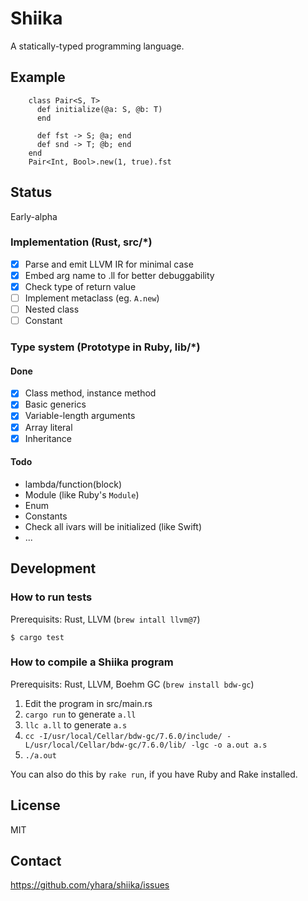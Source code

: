 # Shiika

A statically-typed programming language.

## Example

        class Pair<S, T>
          def initialize(@a: S, @b: T)
          end

          def fst -> S; @a; end
          def snd -> T; @b; end
        end
        Pair<Int, Bool>.new(1, true).fst

## Status

Early-alpha

### Implementation (Rust, src/*)

- [x] Parse and emit LLVM IR for minimal case 
- [x] Embed arg name to .ll for better debuggability
- [x] Check type of return value
- [ ] Implement metaclass (eg. `A.new`)
- [ ] Nested class
- [ ] Constant

### Type system (Prototype in Ruby, lib/*)

#### Done

- [x] Class method, instance method
- [x] Basic generics
- [x] Variable-length arguments
- [x] Array literal
- [x] Inheritance

#### Todo

- lambda/function(block)
- Module (like Ruby's `Module`)
- Enum
- Constants
- Check all ivars will be initialized (like Swift)
- ...

## Development

### How to run tests

Prerequisits: Rust, LLVM (`brew intall llvm@7`)

```
$ cargo test
```

### How to compile a Shiika program

Prerequisits: Rust, LLVM, Boehm GC (`brew install bdw-gc`)

1. Edit the program in src/main.rs
2. `cargo run` to generate `a.ll`
3. `llc a.ll` to generate `a.s`
4. `cc -I/usr/local/Cellar/bdw-gc/7.6.0/include/ -L/usr/local/Cellar/bdw-gc/7.6.0/lib/ -lgc -o a.out a.s`
5. `./a.out`

You can also do this by `rake run`, if you have Ruby and Rake installed.

## License

MIT

## Contact

https://github.com/yhara/shiika/issues
